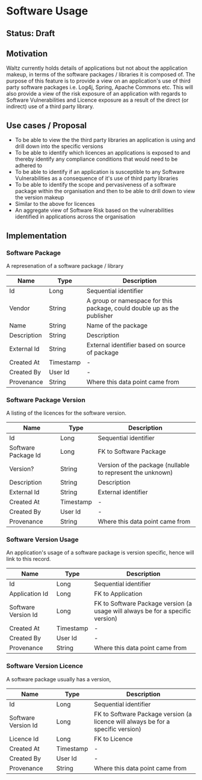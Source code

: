 # Software Usage

## Status: Draft

## Motivation
Waltz currently holds details of applications but not about the application makeup, in terms of the software 
packages / libraries it is composed of.  The purpose of this feature is to provide a view on an application's use of
third party software packages i.e. Log4j, Spring, Apache Commons etc.  This will also provide a view of the risk 
exposure of an application with regards to Software Vulnerabilities and Licence exposure as a result of the direct 
(or indirect) use of a third party library.

## Use cases / Proposal
- To be able to view the the third party libraries an application is using and drill down into the specific versions
- To be able to identify which licences an applications is exposed to and thereby identify any compliance conditions 
that would need to be adhered to
- To be able to identify if an application is susceptible to any Software Vulnerabilities as a consequence of it's use
of third party libraries
- To be able to identify the scope and pervasiveness of a software package within the organisation and then to be 
able to drill down to view the version makeup
- Similar to the above for licences
- An aggregate view of Software Risk based on the vulnerabilities identified in applications across the organisation


## Implementation

### Software Package
A represenation of a software package / library

Name            |       Type            | Description
---             | ---                   | ---
Id              | Long                  | Sequential identifier
Vendor          | String                | A group or namespace for this package, could double up as the publisher
Name            | String                | Name of the package
Description     | String                | Description
External Id     | String                | External identifier based on source of package
Created At      | Timestamp             | -
Created By      | User Id               | -
Provenance      | String                | Where this data point came from


### Software Package Version
A listing of the licences for the software version. 

Name                 |       Type            | Description
---                  | ---                   | ---
Id                   | Long                  | Sequential identifier
Software Package Id  | Long                  | FK to Software Package
Version?             | String                | Version of the package (nullable to represent the unknown)
Description          | String                | Description
External Id          | String                | External identifier
Created At           | Timestamp             | -
Created By           | User Id               | -
Provenance           | String                | Where this data point came from


### Software Version Usage
An application's usage of a software package is version specific, hence will link to this record.

Name                 |       Type            | Description
---                  | ---                   | ---
Id                   | Long                  | Sequential identifier
Application Id       | Long                  | FK to Application
Software Version Id  | Long                  | FK to Software Package version (a usage will always be for a specific version)
Created At           | Timestamp             | -
Created By           | User Id               | -
Provenance           | String                | Where this data point came from


### Software Version Licence
A software package usually has a version, 

Name                 |       Type            | Description
---                  | ---                   | ---
Id                   | Long                  | Sequential identifier
Software Version Id  | Long                  | FK to Software Package version (a licence will always be for a specific version)
Licence Id           | Long                  | FK to Licence
Created At           | Timestamp             | -
Created By           | User Id               | -
Provenance           | String                | Where this data point came from